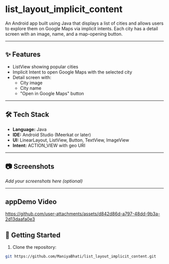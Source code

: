 # list_layout_implicit_content

An Android app built using Java that displays a list of cities and allows users to explore them on Google Maps via implicit intents. Each city has a detail screen with an image, name, and a map-opening button.

---

## ✨ Features

- ListView showing popular cities
- Implicit Intent to open Google Maps with the selected city
- Detail screen with:
  - City image
  - City name
  - "Open in Google Maps" button

---

## 🛠 Tech Stack

- **Language:** Java  
- **IDE:** Android Studio (Meerkat or later)  
- **UI:** LinearLayout, ListView, Button, TextView, ImageView  
- **Intent:** ACTION_VIEW with geo URI

---

## 📷 Screenshots

_Add your screenshots here (optional)_

---
## appDemo Video
https://github.com/user-attachments/assets/d842d86d-a797-48dd-9b3a-2d13daafa0e3



## 🚀 Getting Started

1. Clone the repository:

```bash
git https://github.com/ManiyaBhati/list_layout_implicit_content.git

